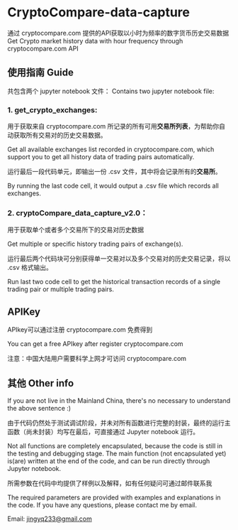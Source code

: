# CryptoCompare-data-capture
通过 cryptocompare.com 提供的API获取以小时为频率的数字货币历史交易数据
Get Crypto market history data with hour frequency through cryptocompare.com API

## 使用指南 Guide

共包含两个 jupyter notebook 文件：
Contains two jupyter notebook file:

### 1. get_crypto_exchanges: 

用于获取来自 cryptocompare.com 所记录的所有可用**交易所列表**，为帮助你自动获取所有交易对的历史交易数据。

Get all available exchanges list recorded in cryptocompare.com, which support you to get all history data of trading pairs automatically.

运行最后一段代码单元，即输出一份 .csv 文件，其中将会记录所有的**交易所**。

By running the last code cell, it would output a .csv file which records all exchanges.

### 2. cryptoCompare_data_capture_v2.0：

用于获取单个或者多个交易所下的交易对历史数据

Get multiple or specific history trading pairs of exchange(s).

运行最后两个代码块可分别获得单一交易对以及多个交易对的历史交易记录，将以 .csv 格式输出。

Run last two code cell to get the historical transaction records of a single trading pair or multiple trading pairs.

## APIKey

APIkey可以通过注册 cryptocompare.com 免费得到

You can get a free APIkey after register cryptocompare.com

注意：中国大陆用户需要科学上网才可访问 cryptocompare.com

## 其他 Other info

If you are not live in the Mainland China, there's no necessary to understand the above sentence :)

由于代码仍然处于测试调试阶段，并未对所有函数进行完整的封装，最终的运行主函数（尚未封装）均写在最后，可直接通过 Jupyter notebook 运行。

Not all functions are completely encapsulated, because the code is still in the testing and debugging stage. The main function (not encapsulated yet) is(are) written at the end of the code, and can be run directly through Jupyter notebook.

所需参数在代码中均提供了样例以及解释，如有任何疑问可通过邮件联系我

The required parameters are provided with examples and explanations in the code. If you have any questions, please contact me by email.

Email: jingyq233@gmail.com
